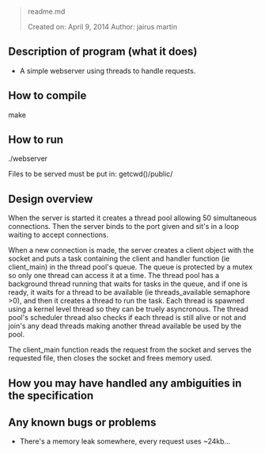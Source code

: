 >
> readme.md
>
>  Created on: April 9, 2014
>      Author: jairus martin
>

## Description of program (what it does) ##

- A simple webserver using threads to handle requests.

## How to compile ##

make

##  How to run ##

./webserver <port>


Files to be served must be put in:
getcwd()/public/

## Design overview ##

When the server is started it creates a thread pool allowing 50
simultaneous connections.  Then the server binds to the port given
and sit's in a loop waiting to accept connections.

When a new connection is made, the server creates a client object 
with the socket and puts a task containing the client and handler function 
(ie client_main) in the thread pool's queue. The queue is protected
by a mutex so only one thread can access it at a time. The thread pool has
a background thread running that waits for tasks in the queue, and if 
one is ready, it waits for a thread to be available (ie threads_available 
semaphore >0), and then it creates a thread to run the task. Each thread 
is spawned using a kernel level thread so they can be truely asyncronous. 
The thread pool's scheduler thread also checks if each thread is still
alive or not and join's any dead threads making another thread available
be used by the pool.

The client_main function reads the request from the socket and
serves the requested file, then closes the socket and frees memory
used.

## How you may have handled any ambiguities in the specification ##



## Any known bugs or problems ##

- There's a memory leak somewhere, every request uses ~24kb...
